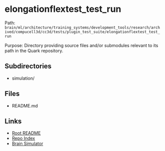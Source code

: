 # elongationflextest_test_run

Path: `brain/ml/architecture/training_systems/development_tools/research/archived/compucell3d/cc3d/tests/plugin_test_suite/elongationflextest_test_run`

Purpose: Directory providing source files and/or submodules relevant to its path in the Quark repository.

## Subdirectories
- simulation/

## Files
- README.md

## Links
- [Root README](../../../../../../../../../../../README.md)
- [Repo Index](../../../../../../../../../../../repo_index.json)
- [Brain Simulator](../../../../../../../../../../../brain/architecture/brain_simulator.py)
